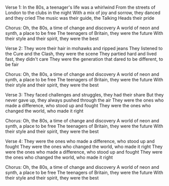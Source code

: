 Verse 1:
In the 80s, a teenager's life was a whirlwind
From the streets of London to the clubs in the night
With a mix of joy and sorrow, they danced and they cried
The music was their guide, the Talking Heads their pride

Chorus:
Oh, the 80s, a time of change and discovery
A world of neon and synth, a place to be free
The teenagers of Britain, they were the future
With their style and their spirit, they were the best

Verse 2:
They wore their hair in mohawks and ripped jeans
They listened to the Cure and the Clash, they were the scene
They partied hard and lived fast, they didn't care
They were the generation that dared to be different, to be fair

Chorus:
Oh, the 80s, a time of change and discovery
A world of neon and synth, a place to be free
The teenagers of Britain, they were the future
With their style and their spirit, they were the best

Verse 3:
They faced challenges and struggles, they had their share
But they never gave up, they always pushed through the air
They were the ones who made a difference, who stood up and fought
They were the ones who changed the world, who made it right

Chorus:
Oh, the 80s, a time of change and discovery
A world of neon and synth, a place to be free
The teenagers of Britain, they were the future
With their style and their spirit, they were the best

Verse 4:
They were the ones who made a difference, who stood up and fought
They were the ones who changed the world, who made it right
They were the ones who made a difference, who stood up and fought
They were the ones who changed the world, who made it right

Chorus:
Oh, the 80s, a time of change and discovery
A world of neon and synth, a place to be free
The teenagers of Britain, they were the future
With their style and their spirit, they were the best